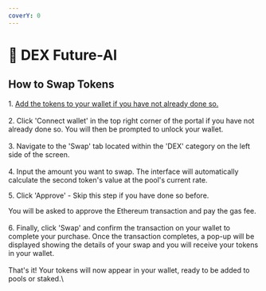 ```yaml
---
coverY: 0
---
```


# 🔹 DEX Future-AI

## How to Swap Tokens

1\. [Add the tokens to your wallet if you have not already done so.](broken-reference)\
\
2\. Click 'Connect wallet' in the top right corner of the portal if you have not already done so. You will then be prompted to unlock your wallet.\
\
3\. Navigate to the 'Swap' tab located within the 'DEX' category on the left side of the screen.\
\
4\. Input the amount you want to swap. The interface will automatically calculate the second token's value at the pool's current rate.

5\. Click 'Approve' - Skip this step if you have done so before.

You will be asked to approve the Ethereum transaction and pay the gas fee.\
\
6\. Finally, click 'Swap' and confirm the transaction on your wallet to complete your purchase. Once the transaction completes, a pop-up will be displayed showing the details of your swap and you will receive your tokens in your wallet.\
\
That's it! Your tokens will now appear in your wallet, ready to be added to pools or staked.\
